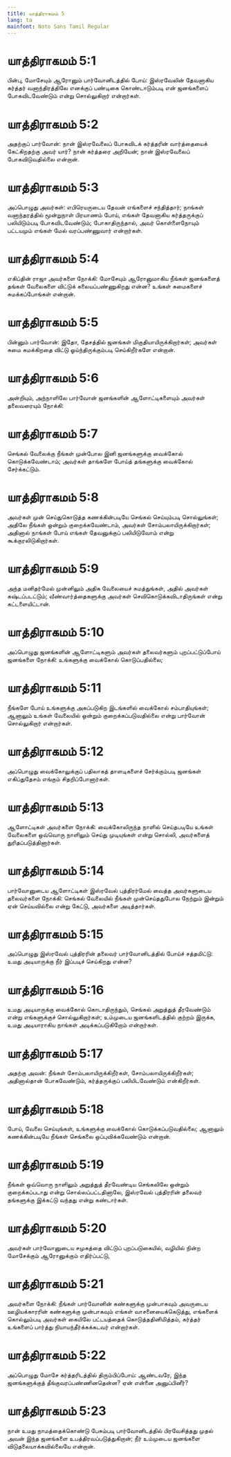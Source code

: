 ```yaml
---
title: யாத்திராகமம் 5
lang: ta
mainfont: Noto Sans Tamil Regular
---
```


# யாத்திராகமம் 5:1

பின்பு, மோசேயும் ஆரோனும் பார்வோனிடத்தில் போய்: இஸ்ரவேலின் தேவனாகிய கர்த்தர் வனாந்திரத்திலே எனக்குப் பண்டிகை கொண்டாடும்படி என் ஜனங்களைப் போகவிடவேண்டும் என்று சொல்லுகிறார் என்றார்கள்.

# யாத்திராகமம் 5:2

அதற்குப் பார்வோன்: நான் இஸ்ரவேலைப் போகவிடக் கர்த்தரின் வார்த்தையைக் கேட்கிறதற்கு அவர் யார்? நான் கர்த்தரை அறியேன்; நான் இஸ்ரவேலைப் போகவிடுவதில்லை என்றான்.

# யாத்திராகமம் 5:3

அப்பொழுது அவர்கள்: எபிரெயருடைய தேவன் எங்களைச் சந்தித்தார்; நாங்கள் வனாந்தரத்தில் மூன்றுநாள் பிரயாணம் போய், எங்கள் தேவனாகிய கர்த்தருக்குப் பலியிடும்படி போகவிடவேண்டும்; போகாதிருந்தால், அவர் கொள்ளைநோயும் பட்டயமும் எங்கள் மேல் வரப்பண்ணுவார் என்றார்கள்.

# யாத்திராகமம் 5:4

எகிப்தின் ராஜா அவர்களை நோக்கி: மோசேயும் ஆரோனுமாகிய நீங்கள் ஜனங்களைத் தங்கள் வேலைகளை விட்டுக் கலையப்பண்ணுகிறது என்ன? உங்கள் சுமைகளைச் சுமக்கப்போங்கள் என்றான்.

# யாத்திராகமம் 5:5

பின்னும் பார்வோன்: இதோ, தேசத்தில் ஜனங்கள் மிகுதியாயிருக்கிறார்கள்; அவர்கள் சுமை சுமக்கிறதை விட்டு ஓய்ந்திருக்கும்படி செய்கிறீர்களே என்றான்.

# யாத்திராகமம் 5:6

அன்றியும், அந்நாளிலே பார்வோன் ஜனங்களின் ஆளோட்டிகளையும் அவர்கள் தலைவரையும் நோக்கி:

# யாத்திராகமம் 5:7

செங்கல் வேலைக்கு நீங்கள் முன்போல இனி ஜனங்களுக்கு வைக்கோல் கொடுக்கவேண்டாம்; அவர்கள் தாங்களே போய்த் தங்களுக்கு வைக்கோல் சேர்க்கட்டும்.

# யாத்திராகமம் 5:8

அவர்கள் முன் செய்துகொடுத்த கணக்கின்படியே செங்கல் செய்யும்படி சொல்லுங்கள்; அதிலே நீங்கள் ஒன்றும் குறைக்கவேண்டாம், அவர்கள் சோம்பலாயிருக்கிறார்கள்; அதினால் நாங்கள் போய் எங்கள் தேவனுக்குப் பலியிடுவோம் என்று கூக்குரலிடுகிறார்கள்.

# யாத்திராகமம் 5:9

அந்த மனிதர்மேல் முன்னிலும் அதிக வேலையைச் சுமத்துங்கள், அதில் அவர்கள் கஷ்டப்படட்டும்; வீண்வார்த்தைகளுக்கு அவர்கள் செவிகொடுக்கவிடாதிருங்கள் என்று கட்டளையிட்டான்.

# யாத்திராகமம் 5:10

அப்பொழுது ஜனங்களின் ஆளோட்டிகளும் அவர்கள் தலைவர்களும் புறப்பட்டுப்போய் ஜனங்களை நோக்கி: உங்களுக்கு வைக்கோல் கொடுப்பதில்லை;

# யாத்திராகமம் 5:11

நீங்களே போய் உங்களுக்கு அகப்படுகிற இடங்களில் வைக்கோல் சம்பாதியுங்கள்; ஆனாலும் உங்கள் வேலையில் ஒன்றும் குறைக்கப்படுவதில்லை என்று பார்வோன் சொல்லுகிறார் என்றார்கள்.

# யாத்திராகமம் 5:12

அப்பொழுது வைக்கோலுக்குப் பதிலாகத் தாளடிகளைச் சேர்க்கும்படி ஜனங்கள் எகிப்துதேசம் எங்கும் சிதறிப்போனார்கள்.

# யாத்திராகமம் 5:13

ஆளோட்டிகள் அவர்களை நோக்கி: வைக்கோலிருந்த நாளில் செய்தபடியே உங்கள் வேலைகளை ஒவ்வொரு நாளிலும் செய்து முடியுங்கள் என்று சொல்லி, அவர்களைத் துரிதப்படுத்தினார்கள்.

# யாத்திராகமம் 5:14

பார்வோனுடைய ஆளோட்டிகள் இஸ்ரவேல் புத்திரர்மேல் வைத்த அவர்களுடைய தலைவர்களை நோக்கி: செங்கல் வேலையில் நீங்கள் முன்செய்ததுபோல நேற்றும் இன்றும் ஏன் செய்யவில்லை என்று கேட்டு, அவர்களை அடித்தார்கள்.

# யாத்திராகமம் 5:15

அப்பொழுது இஸ்ரவேல் புத்திரரின் தலைவர் பார்வோனிடத்தில் போய்ச் சத்தமிட்டு: உமது அடியாருக்கு நீர் இப்படிச் செய்கிறது என்ன?

# யாத்திராகமம் 5:16

உமது அடியாருக்கு வைக்கோல் கொடாதிருந்தும், செங்கல் அறுத்துத் தீரவேண்டும் என்று எங்களுக்குச் சொல்லுகிறார்கள்; உம்முடைய ஜனங்களிடத்தில் குற்றம் இருக்க, உமது அடியாராகிய நாங்கள் அடிக்கப்படுகிறோம் என்றார்கள்.

# யாத்திராகமம் 5:17

அதற்கு அவன்: நீங்கள் சோம்பலாயிருக்கிறீர்கள், சோம்பலாயிருக்கிறீர்கள்; அதினால்தான் போகவேண்டும், கர்த்தருக்குப் பலியிடவேண்டும் என்கிறீர்கள்.

# யாத்திராகமம் 5:18

போய், வேலை செய்யுங்கள், உங்களுக்கு வைக்கோல் கொடுக்கப்படுவதில்லை; ஆனாலும் கணக்கின்படியே நீங்கள் செங்கலை ஒப்புவிக்கவேண்டும் என்றான்.

# யாத்திராகமம் 5:19

நீங்கள் ஒவ்வொரு நாளிலும் அறுத்துத் தீரவேண்டிய செங்கலிலே ஒன்றும் குறைக்கப்படாது என்று சொல்லப்பட்டதினாலே, இஸ்ரவேல் புத்திரரின் தலைவர் தங்களுக்கு இக்கட்டு வந்தது என்று கண்டார்கள்.

# யாத்திராகமம் 5:20

அவர்கள் பார்வோனுடைய சமுகத்தை விட்டுப் புறப்படுகையில், வழியில் நின்ற மோசேக்கும் ஆரோனுக்கும் எதிர்ப்பட்டு,

# யாத்திராகமம் 5:21

அவர்களை நோக்கி: நீங்கள் பார்வோனின் கண்களுக்கு முன்பாகவும் அவருடைய ஊழியக்காரரின் கண்களுக்கு முன்பாகவும் எங்கள் வாசனையைக்கெடுத்து, எங்களைக் கொல்லும்படி அவர்கள் கையிலே பட்டயத்தைக் கொடுத்ததினிமித்தம், கர்த்தர் உங்களைப் பார்த்து நியாயந்தீர்க்கக்கடவர் என்றார்கள்.

# யாத்திராகமம் 5:22

அப்பொழுது மோசே கர்த்தரிடத்தில் திரும்பிப்போய்: ஆண்டவரே, இந்த ஜனங்களுக்குத் தீங்குவரப்பண்ணினதென்ன? ஏன் என்னை அனுப்பினீர்?

# யாத்திராகமம் 5:23

நான் உமது நாமத்தைக்கொண்டு பேசும்படி பார்வோனிடத்தில் பிரவேசித்தது முதல் அவன் இந்த ஜனங்களை உபத்திரவப்படுத்துகிறான்; நீர் உம்முடைய ஜனங்களை விடுதலையாக்கவில்லையே என்றான்.

